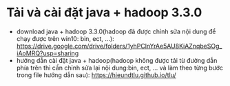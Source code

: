 # Tải và cài đặt java + hadoop 3.3.0
- download java + hadoop 3.3.0(hadoop đã được chỉnh sửa nội dung để chạy được trên win10: bin, ect, ...):
    https://drive.google.com/drive/folders/1yhPClnYrAe5AU8KiAZnqbeSOg_iAoMRQ?usp=sharing
- hướng dẫn cài đặt java + hadoop(hadoop không được tải từ đường dẫn phía trên thì cần chỉnh sửa lại nội dung:bin, ect, ... và làm theo từng bước trong file hướng dẫn sau):
    https://hieundtlu.github.io/tlu/
